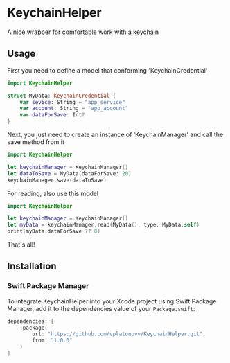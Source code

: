 # KeychainHelper

A nice wrapper for comfortable work with a keychain

## Usage

First you need to define a model that conforming 'KeychainCredential'

```swift
import KeychainHelper

struct MyData: KeychainCredential {
    var sevice: String = "app_service"
    var account: String = "app_account"
    var dataForSave: Int?
}
```
Next, you just need to create an instance of ‘KeychainManager’ and call the save method from it

```swift
import KeychainHelper

let keychainManager = KeychainManager()
let dataToSave = MyData(dataForSave: 20)
keychainManager.save(dataToSave)
```

For reading, also use this model

```swift
import KeychainHelper

let keychainManager = KeychainManager()
let myData = keychainManager.read(MyData(), type: MyData.self)
print(myData.dataForSave ?? 0)
```

That's all!

## Installation

### Swift Package Manager

To integrate KeychainHelper into your Xcode project using Swift Package Manager, add it to the dependencies value of your `Package.swift`:

```swift
dependencies: [
    .package(
        url: "https://github.com/vplatonovv/KeychainHelper.git",
        from: "1.0.0"
    )
]
```
